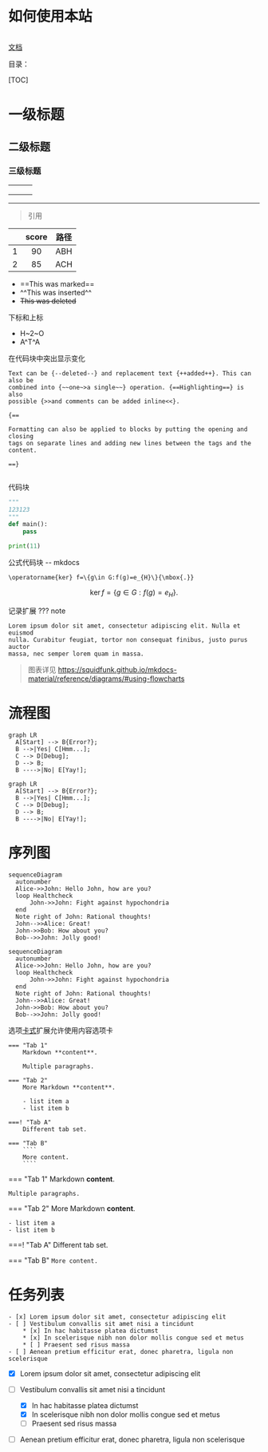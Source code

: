 # 如何使用本站

```python

```
[文档](https://squidfunk.github.io/mkdocs-material/plugins/)



目录：

[TOC]





# 一级标题

## 二级标题

### 三级标题

|      |      |      |
| ---- | ---- | ---- |
|      |      |      |
|      |      |      |
|      |      |      |





------




> 引用
>
> 

|      | score | 路径 |
| :--: | :---: | :--: |
|  1   |  90   | ABH  |
|  2   |  85   | ACH  |



- ==This was marked==
- ^^This was inserted^^
- ~~This was deleted~~

下标和上标

- H~2~O
- A^T^A

在代码块中突出显示变化

```
Text can be {--deleted--} and replacement text {++added++}. This can also be
combined into {~~one~>a single~~} operation. {==Highlighting==} is also
possible {>>and comments can be added inline<<}.

{==

Formatting can also be applied to blocks by putting the opening and closing
tags on separate lines and adding new lines between the tags and the content.

==}


```

代码块

```python title="bubble_sort.py"
"""
123123
"""
def main():
    pass

print(11)
```



公式代码块 -- mkdocs

```
\operatorname{ker} f=\{g\in G:f(g)=e_{H}\}{\mbox{.}}
```


$$
\operatorname{ker} f=\{g\in G:f(g)=e_{H}\}{\mbox{.}}
$$



记录扩展
??? note

    Lorem ipsum dolor sit amet, consectetur adipiscing elit. Nulla et euismod
    nulla. Curabitur feugiat, tortor non consequat finibus, justo purus auctor
    massa, nec semper lorem quam in massa.





> 图表详见  https://squidfunk.github.io/mkdocs-material/reference/diagrams/#using-flowcharts

# 流程图

``` 
graph LR
  A[Start] --> B{Error?};
  B -->|Yes| C[Hmm...];
  C --> D[Debug];
  D --> B;
  B ---->|No| E[Yay!];
```
``` mermaid
graph LR
  A[Start] --> B{Error?};
  B -->|Yes| C[Hmm...];
  C --> D[Debug];
  D --> B;
  B ---->|No| E[Yay!];
```

# 序列图
``` 
sequenceDiagram
  autonumber
  Alice->>John: Hello John, how are you?
  loop Healthcheck
      John->>John: Fight against hypochondria
  end
  Note right of John: Rational thoughts!
  John-->>Alice: Great!
  John->>Bob: How about you?
  Bob-->>John: Jolly good!
```
``` mermaid
sequenceDiagram
  autonumber
  Alice->>John: Hello John, how are you?
  loop Healthcheck
      John->>John: Fight against hypochondria
  end
  Note right of John: Rational thoughts!
  John-->>Alice: Great!
  John->>Bob: How about you?
  Bob-->>John: Jolly good!
```







选项[卡式](https://facelessuser.github.io/pymdown-extensions/extensions/tabbed/)扩展允许使用内容选项卡

```
=== "Tab 1"
    Markdown **content**.

    Multiple paragraphs.

=== "Tab 2"
    More Markdown **content**.

    - list item a
    - list item b

===! "Tab A"
    Different tab set.

=== "Tab B"
    ````
    More content.
    ````
```
=== "Tab 1"
    Markdown **content**.

    Multiple paragraphs.

=== "Tab 2"
    More Markdown **content**.

    - list item a
    - list item b

===! "Tab A"
    Different tab set.

=== "Tab B"
    ```
    More content.
    ```



# 任务列表

```
- [x] Lorem ipsum dolor sit amet, consectetur adipiscing elit
- [ ] Vestibulum convallis sit amet nisi a tincidunt
    * [x] In hac habitasse platea dictumst
    * [x] In scelerisque nibh non dolor mollis congue sed et metus
    * [ ] Praesent sed risus massa
- [ ] Aenean pretium efficitur erat, donec pharetra, ligula non scelerisque
```

- [x] Lorem ipsum dolor sit amet, consectetur adipiscing elit
- [ ] Vestibulum convallis sit amet nisi a tincidunt
  * [x] In hac habitasse platea dictumst
  * [x] In scelerisque nibh non dolor mollis congue sed et metus
  * [ ] Praesent sed risus massa
- [ ] Aenean pretium efficitur erat, donec pharetra, ligula non scelerisque


